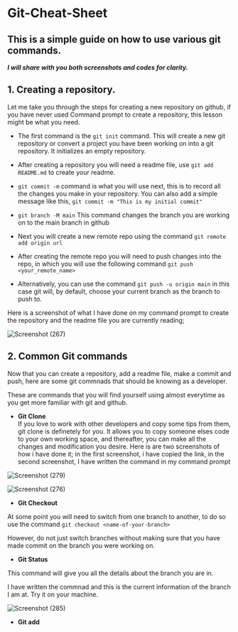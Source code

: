 # Git-Cheat-Sheet

## This is a simple guide on how to use various git commands. 

***I will share with you both screenshots and codes for clarity.***

## 1. **Creating a repository.**

Let me take you through the steps for creating a new repository on github, if you have never used Command prompt to create a repository, this lesson might be what you need.

- The first command is the `git init` command. This will create a new git repository or convert a project you have been working on into a git repository. It initializes an empty repository.

- After creating a repository you will need a readme file, use `git add README.md` to create your readme.

- `git commit -m` command is what you will use next, this is to record all the changes you make in your repository. You can also add a simple message like this, `git commit -m "This is my initial commit" `

- `git branch -M main` This command changes the branch you are working on to the main branch in github

- Next you will create a new remote repo using the command `git remote add origin url`

- After creating the remote repo you will need to push changes into the repo, in which you will use the following command `git push <your_remote_name>`

- Alternatively, you can use the command `git push -u origin main` in this case git will, by default, choose your current branch as the branch to push to.

Here is a screenshot of what I have done on my command prompt to create the repository and the readme file you are currently reading;

![Screenshot (267)](https://user-images.githubusercontent.com/58620711/154179425-1d4e88ac-f844-4de5-8040-e9006e987e25.png)


##  2. **Common Git commands**

Now that you can create a repository, add a readme file, make a commit and push, here are some git commnads that should be knowing as a developer.

These are commands that you will find yourself using almost everytime as you get more familiar with git and github.

- **Git Clone**   
If you love to work with other developers and copy some tips from them, git clone is definetely for you. It allows you to copy someone elses code to your own working space, and thereafter, you can make all the changes and modification you desire. Here is are two screenshots of how i have done it; in the first screenshot, i have copied the link, in the second screenshot, I have written the command in my command prompt


![Screenshot (279)](https://user-images.githubusercontent.com/58620711/154206843-dde98044-535f-48cd-903b-e882c0913364.png)


![Screenshot (276)](https://user-images.githubusercontent.com/58620711/154206907-d021a26c-3c1a-4cb6-8c50-a75916f36cf4.png)

- **Git Checkout**
 
 At some point you will need to switch from one branch to another, to do so use the command `git checkout <name-of-your-branch>`
 
 However, do not just switch branches without making sure that you have made commit on the branch you were working on.
 
 - **Git Status**

 This command will give you all the details about the branch you are in. 
 
 I have written the commnad and this is the current information of the branch I am at. Try it on your machine.
 
 ![Screenshot (285)](https://user-images.githubusercontent.com/58620711/154209390-b2e4bec1-9981-4ef6-9ef8-d0898238a0ec.png)
 
 - **Git add**



 
